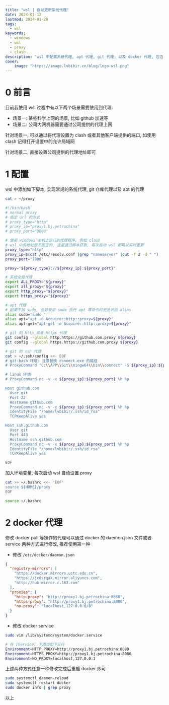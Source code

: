 ```yaml
---
title: "wsl | 自动更新系统代理"
date: 2024-01-12
lastmod: 2024-01-28
tags:
  - wsl
keywords:
  - windows
  - wsl
  - proxy
  - clash
description: "wsl 中配置系统代理, apt 代理, git 代理, 以及 docker 代理, 包含 clash 等客户端提供的代理或者使用指定的代理地址"
cover:
    image: "https://image.lvbibir.cn/blog/logo-wsl.png"
---
```


# 0 前言

目前我使用 wsl 过程中有以下两个场景需要使用到代理:

- 场景一: 某些科学上网的场景, 比如 github 加速等
- 场景二: 公司内网机器需要通过公司提供的代理上网

针对场景一, 可以通过将代理设置为 clash 或者其他客户端提供的端口, 如使用 clash 记得打开设置中的允许局域网

针对场景二, 直接设置公司提供的代理地址即可

# 1 配置

wsl 中添加如下脚本, 实现常规的系统代理, git 仓库代理以及 apt 的代理

```bash
cat > ~/proxy 

#!/bin/bash
# normal proxy
# 指定 url 的方式
# proxy_type="http"
# proxy_ip="proxy1.bj.petrochina"
# proxy_port="8080"

# 使用 windows 主机上运行的代理程序, 例如 clash
# wsl 中的地址是不固定的, 这里通过脚本获取, 每次启动 wsl 都可以实时更新
proxy_type="http"
proxy_ip=$(cat /etc/resolv.conf |grep "nameserver" |cut -f 2 -d " ")
proxy_port="7890"

proxy="${proxy_type}://${proxy_ip}:${proxy_port}"

# 系统全局代理
export ALL_PROXY="${proxy}"
export all_proxy="${proxy}"
export http_proxy="${proxy}"
export https_proxy="${proxy}"

# apt 代理
# 如果不加 sudo, 会导致用 sudo 执行 apt 等命令时无法识别 alias
alias sudo='sudo '
alias apt="apt -o Acquire::http::proxy=${proxy}"
alias apt-get="apt-get -o Acquire::http::proxy=${proxy}"

# git 的 http 或者 https 代理
git config --global http.https://github.com.proxy ${proxy}
git config --global https.https://github.com.proxy ${proxy}

# git 的 ssh 代理
cat > ~/.ssh/config <<- EOF
# git-bash 环境: 注意替换 connect.exe 的路径
# ProxyCommand "C:\\APP\\Git\\mingw64\\bin\\connect" -S ${proxy_ip}:${proxy_port} -a none %h %p

# linux 环境
# ProxyCommand nc -v -x ${proxy_ip}:${proxy_port} %h %p

Host github.com
  User git
  Port 22
  Hostname github.com
  ProxyCommand nc -v -x ${proxy_ip}:${proxy_port} %h %p
  IdentityFile "/home/lvbibir/.ssh/id_rsa"
  TCPKeepAlive yes

Host ssh.github.com
  User git
  Port 443
  Hostname ssh.github.com
  ProxyCommand nc -v -x ${proxy_ip}:${proxy_port} %h %p
  IdentityFile "/home/lvbibir/.ssh/id_rsa"
  TCPKeepAlive yes

EOF
```

加入环境变量, 每次启动 wsl 自动设置 proxy

```bash
cat >> ~/.bashrc <<- 'EOF'
source ${HOME}/proxy
EOF

source ~/.bashrc
```

# 2 docker 代理

修改 docker pull 等操作的代理可以通过 docker 的 daemon.json 文件或者 service 两种方式进行修改, 推荐使用第一种

- 修改 `/etc/docker/daemon.json`

```json
{
  "registry-mirrors": [
    "https://docker.mirrors.ustc.edu.cn",
    "https://jc0srqak.mirror.aliyuncs.com",
    "http://hub-mirror.c.163.com"
  ],
  "proxies": {
    "http-proxy": "http://proxy1.bj.petrochina:8080",
    "https-proxy": "http://proxy1.bj.petrochina:8080",
    "no-proxy": "localhost,127.0.0.0/8"
  }
}
```

- 修改 docker service

```bash
sudo vim /lib/systemd/system/docker.service

# 在 [Service] 下添加如下三行
Environment=HTTP_PROXY=http://proxy1.bj.petrochina:8080
Environment=HTTPS_PROXY=http://proxy1.bj.petrochina:8080
Environment=NO_PROXY=localhost,127.0.0.1
```

上述两种方式任意一种修改完成后重启 docker 即可

```bash
sudo systemctl daemon-reload
sudo systemctl restart docker
sudo docker info | grep proxy
```

以上
